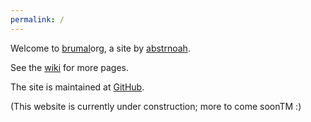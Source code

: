 ```yaml
---
permalink: /
---
```


Welcome to [brumal](/wiki/brumal)org, a site by [abstrnoah](/abstrnoah).

See the [wiki](/wiki) for more pages.

The site is maintained at [GitHub][1].

(This website is currently under construction; more to come soonTM :)

[1]: https://github.com/abstrnoah/abstrnoah.github.io
